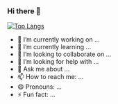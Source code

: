 ### Hi there 👋

[![Top Langs](https://github-readme-stats.vercel.app/api/top-langs/?username=saeyoung22&layout=compact)](https://github.com/anuraghazra/github-readme-stats)
<!--
**saeyoung22/saeyoung22** is a ✨ _special_ ✨ repository because its `README.md` (this file) appears on your GitHub profile.

Here are some ideas to get you started:
-->
- 🔭 I’m currently working on ...
- 🌱 I’m currently learning ...
- 👯 I’m looking to collaborate on ...
- 🤔 I’m looking for help with ...
- 💬 Ask me about ...
- 📫 How to reach me: ...
- 😄 Pronouns: ...
- ⚡ Fun fact: ...

